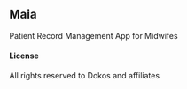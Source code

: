## Maia

Patient Record Management App for Midwifes

#### License

All rights reserved to Dokos and affiliates